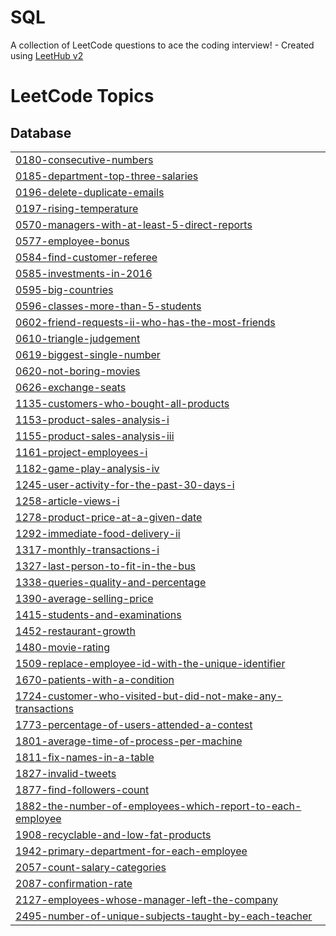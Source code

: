 # SQL
A collection of LeetCode questions to ace the coding interview! - Created using [LeetHub v2](https://github.com/arunbhardwaj/LeetHub-2.0)

<!---LeetCode Topics Start-->
# LeetCode Topics
## Database
|  |
| ------- |
| [0180-consecutive-numbers](https://github.com/tanmaymokal2002/SQL/tree/master/0180-consecutive-numbers) |
| [0185-department-top-three-salaries](https://github.com/tanmaymokal2002/SQL/tree/master/0185-department-top-three-salaries) |
| [0196-delete-duplicate-emails](https://github.com/tanmaymokal2002/SQL/tree/master/0196-delete-duplicate-emails) |
| [0197-rising-temperature](https://github.com/tanmaymokal2002/SQL/tree/master/0197-rising-temperature) |
| [0570-managers-with-at-least-5-direct-reports](https://github.com/tanmaymokal2002/SQL/tree/master/0570-managers-with-at-least-5-direct-reports) |
| [0577-employee-bonus](https://github.com/tanmaymokal2002/SQL/tree/master/0577-employee-bonus) |
| [0584-find-customer-referee](https://github.com/tanmaymokal2002/SQL/tree/master/0584-find-customer-referee) |
| [0585-investments-in-2016](https://github.com/tanmaymokal2002/SQL/tree/master/0585-investments-in-2016) |
| [0595-big-countries](https://github.com/tanmaymokal2002/SQL/tree/master/0595-big-countries) |
| [0596-classes-more-than-5-students](https://github.com/tanmaymokal2002/SQL/tree/master/0596-classes-more-than-5-students) |
| [0602-friend-requests-ii-who-has-the-most-friends](https://github.com/tanmaymokal2002/SQL/tree/master/0602-friend-requests-ii-who-has-the-most-friends) |
| [0610-triangle-judgement](https://github.com/tanmaymokal2002/SQL/tree/master/0610-triangle-judgement) |
| [0619-biggest-single-number](https://github.com/tanmaymokal2002/SQL/tree/master/0619-biggest-single-number) |
| [0620-not-boring-movies](https://github.com/tanmaymokal2002/SQL/tree/master/0620-not-boring-movies) |
| [0626-exchange-seats](https://github.com/tanmaymokal2002/SQL/tree/master/0626-exchange-seats) |
| [1135-customers-who-bought-all-products](https://github.com/tanmaymokal2002/SQL/tree/master/1135-customers-who-bought-all-products) |
| [1153-product-sales-analysis-i](https://github.com/tanmaymokal2002/SQL/tree/master/1153-product-sales-analysis-i) |
| [1155-product-sales-analysis-iii](https://github.com/tanmaymokal2002/SQL/tree/master/1155-product-sales-analysis-iii) |
| [1161-project-employees-i](https://github.com/tanmaymokal2002/SQL/tree/master/1161-project-employees-i) |
| [1182-game-play-analysis-iv](https://github.com/tanmaymokal2002/SQL/tree/master/1182-game-play-analysis-iv) |
| [1245-user-activity-for-the-past-30-days-i](https://github.com/tanmaymokal2002/SQL/tree/master/1245-user-activity-for-the-past-30-days-i) |
| [1258-article-views-i](https://github.com/tanmaymokal2002/SQL/tree/master/1258-article-views-i) |
| [1278-product-price-at-a-given-date](https://github.com/tanmaymokal2002/SQL/tree/master/1278-product-price-at-a-given-date) |
| [1292-immediate-food-delivery-ii](https://github.com/tanmaymokal2002/SQL/tree/master/1292-immediate-food-delivery-ii) |
| [1317-monthly-transactions-i](https://github.com/tanmaymokal2002/SQL/tree/master/1317-monthly-transactions-i) |
| [1327-last-person-to-fit-in-the-bus](https://github.com/tanmaymokal2002/SQL/tree/master/1327-last-person-to-fit-in-the-bus) |
| [1338-queries-quality-and-percentage](https://github.com/tanmaymokal2002/SQL/tree/master/1338-queries-quality-and-percentage) |
| [1390-average-selling-price](https://github.com/tanmaymokal2002/SQL/tree/master/1390-average-selling-price) |
| [1415-students-and-examinations](https://github.com/tanmaymokal2002/SQL/tree/master/1415-students-and-examinations) |
| [1452-restaurant-growth](https://github.com/tanmaymokal2002/SQL/tree/master/1452-restaurant-growth) |
| [1480-movie-rating](https://github.com/tanmaymokal2002/SQL/tree/master/1480-movie-rating) |
| [1509-replace-employee-id-with-the-unique-identifier](https://github.com/tanmaymokal2002/SQL/tree/master/1509-replace-employee-id-with-the-unique-identifier) |
| [1670-patients-with-a-condition](https://github.com/tanmaymokal2002/SQL/tree/master/1670-patients-with-a-condition) |
| [1724-customer-who-visited-but-did-not-make-any-transactions](https://github.com/tanmaymokal2002/SQL/tree/master/1724-customer-who-visited-but-did-not-make-any-transactions) |
| [1773-percentage-of-users-attended-a-contest](https://github.com/tanmaymokal2002/SQL/tree/master/1773-percentage-of-users-attended-a-contest) |
| [1801-average-time-of-process-per-machine](https://github.com/tanmaymokal2002/SQL/tree/master/1801-average-time-of-process-per-machine) |
| [1811-fix-names-in-a-table](https://github.com/tanmaymokal2002/SQL/tree/master/1811-fix-names-in-a-table) |
| [1827-invalid-tweets](https://github.com/tanmaymokal2002/SQL/tree/master/1827-invalid-tweets) |
| [1877-find-followers-count](https://github.com/tanmaymokal2002/SQL/tree/master/1877-find-followers-count) |
| [1882-the-number-of-employees-which-report-to-each-employee](https://github.com/tanmaymokal2002/SQL/tree/master/1882-the-number-of-employees-which-report-to-each-employee) |
| [1908-recyclable-and-low-fat-products](https://github.com/tanmaymokal2002/SQL/tree/master/1908-recyclable-and-low-fat-products) |
| [1942-primary-department-for-each-employee](https://github.com/tanmaymokal2002/SQL/tree/master/1942-primary-department-for-each-employee) |
| [2057-count-salary-categories](https://github.com/tanmaymokal2002/SQL/tree/master/2057-count-salary-categories) |
| [2087-confirmation-rate](https://github.com/tanmaymokal2002/SQL/tree/master/2087-confirmation-rate) |
| [2127-employees-whose-manager-left-the-company](https://github.com/tanmaymokal2002/SQL/tree/master/2127-employees-whose-manager-left-the-company) |
| [2495-number-of-unique-subjects-taught-by-each-teacher](https://github.com/tanmaymokal2002/SQL/tree/master/2495-number-of-unique-subjects-taught-by-each-teacher) |
<!---LeetCode Topics End-->
